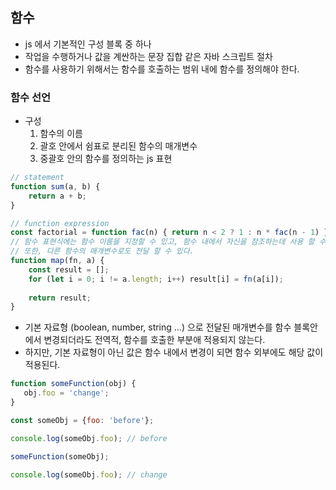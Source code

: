 ## 함수

* js 에서 기본적인 구성 블록 중 하나
* 작업을 수행하거나 값을 계싼하는 문장 집합 같은 자바 스크립트 절차
* 함수를 사용하기 위해서는 함수를 호출하는 범위 내에 함수를 정의해야 한다.

### 함수 선언

* 구성
    1. 함수의 이름
    1. 괄호 안에서 쉼표로 분리된 함수의 매개변수
    1. 중괄호 안의 함수를 정의하는 js 표현

```js
// statement
function sum(a, b) {
    return a + b;
}

// function expression
const factorial = function fac(n) { return n < 2 ? 1 : n * fac(n - 1) };
// 함수 표현식에는 함수 이름을 지정할 수 있고, 함수 내에서 자신을 참조하는데 사용 할 수 있다.
// 또한, 다른 함수의 매개변수로도 전달 할 수 있다.
function map(fn, a) {
    const result = [];
    for (let i = 0; i != a.length; i++) result[i] = fn(a[i]);
    
    return result;
}
```

* 기본 자료형 (boolean, number, string ...) 으로 전달된 매개변수를 함수 블록안에서 변경되더라도 전역적, 함수를 호출한 부분애 적용되지 않는다.
* 하지만, 기본 자료형이 아닌 값은 함수 내에서 변경이 되면 함수 외부에도 해당 값이 적용된다.

```js
function someFunction(obj) {
   obj.foo = 'change'; 
}

const someObj = {foo: 'before'};

console.log(someObj.foo); // before

someFunction(someObj);

console.log(someObj.foo); // change
```
